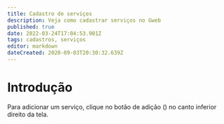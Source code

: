 ```yaml
---
title: Cadastro de serviços
description: Veja como cadastrar serviços no Gweb
published: true
date: 2022-03-24T17:04:53.901Z
tags: cadastros, serviços
editor: markdown
dateCreated: 2020-09-03T20:30:32.639Z
---
```


# Introdução

Para adicionar um serviço, clique no botão de adição (<em class="mdi mdi-plus"></em>) no canto inferior direito da tela.